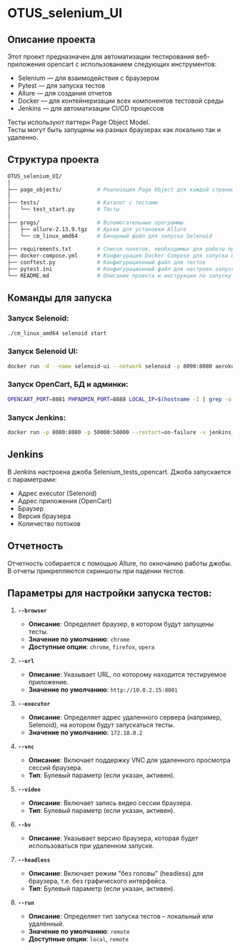 # OTUS_selenium_UI


## Описание проекта
Этот проект предназначен для автоматизации тестирования веб-приложения opencart с использованием следующих инструментов:

- Selenium — для взаимодействия с браузером
- Pytest — для запуска тестов
- Allure — для создания отчетов
- Docker — для контейнеризации всех компонентов тестовой среды
- Jenkins — для автоматизации CI/CD процессов
  
Тесты используют паттерн Page Object Model.
<br>Тесты могут быть запущены на разных браузерах как локально так и удаленно.

## Структура проекта

```bash
OTUS_selenium_UI/
│
├── page_objects/           # Реализация Page Object для каждой страницы
│
├── tests/                  # Каталог с тестами
│   └── test_start.py       # Тесты
│
├── progs/                  # Вспомогательные программы
│   ├── allure-2.13.9.tgz   # Архив для установки Allure
│   └── cm_linux_amd64      # Бинарный файл для запуска Selenoid
│
├── requirements.txt        # Список пакетов, необходимых для работы проекта
├── docker-compose.yml      # Конфигурация Docker Compose для запуска OpenCart, БД и админки
├── conftest.py             # Конфигурационный файл для тестов
├── pytest.ini              # Конфигурационный файл для настроек запуска тестов
└── README.md               # Описание проекта и инструкции по запуску
```

## Команды для запуска
### Запуск Selenoid:
```bash
./cm_linux_amd64 selenoid start
```

### Запуск Selenoid UI:
```bash
docker run -d --name selenoid-ui --network selenoid -p 8090:8080 aerokube/selenoid-ui:1.10.11 --selenoid-uri http://selenoid:4444
```

### Запуск OpenCart, БД и админки:
```bash
OPENCART_PORT=8081 PHPADMIN_PORT=8888 LOCAL_IP=$(hostname -I | grep -o "^[0-9.]*") docker compose up
```
### Запуск Jenkins:
```bash
docker run -p 8080:8080 -p 50000:50000 --restart=on-failure -v jenkins_home:/var/jenkins_home jenkins/jenkins:lts-jdk21
```

## Jenkins
В Jenkins настроена джоба Selenium_tests_opencart. Джоба запускается с параметрами:

- Адрес executor (Selenoid)
- Адрес приложения (OpenCart)
- Браузер
- Версия браузера
- Количество потоков

## Отчетность
Отчетность собирается с помощью Allure, по окночанию работы джобы. В отчеты прикрепляются скриншоты при падении тестов.

## Параметры для настройки запуска тестов:
1. **`--browser`**
   - **Описание**: Определяет браузер, в котором будут запущены тесты.
   - **Значение по умолчанию**: `chrome`
   - **Доступные опции**: `chrome`, `firefox`, `opera`

2. **`--url`**
   - **Описание**: Указывает URL, по которому находится тестируемое приложение.
   - **Значение по умолчанию**: `http://10.0.2.15:8081`

3. **`--executor`**
   - **Описание**: Определяет адрес удаленного сервера (например, Selenoid), на котором будут запускаться тесты.
   - **Значение по умолчанию**: `172.18.0.2`

4. **`--vnc`**
   - **Описание**: Включает поддержку VNC для удаленного просмотра сессий браузера.
   - **Тип**: Булевый параметр (если указан, активен).

5. **`--video`**
   - **Описание**: Включает запись видео сессии браузера.
   - **Тип**: Булевый параметр (если указан, активен).

6. **`--bv`**
   - **Описание**: Указывает версию браузера, которая будет использоваться при удаленном запуске.

7. **`--headless`**
   - **Описание**: Включает режим "без головы" (headless) для браузера, т.е. без графического интерфейса.
   - **Тип**: Булевый параметр (если указан, активен).

8. **`--run`**
   - **Описание**: Определяет тип запуска тестов – локальный или удалённый.
   - **Значение по умолчанию**: `remote`
   - **Доступные опции**: `local`, `remote`


